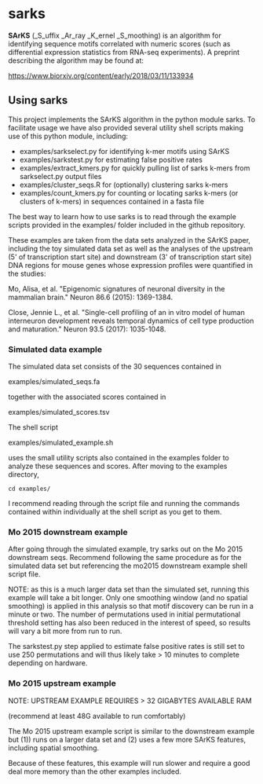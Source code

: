 # sarks

__SArKS__ (_S_uffix _Ar_ray _K_ernel _S_moothing) is an algorithm for
identifying sequence motifs correlated with numeric scores (such as
differential expression statistics from RNA-seq experiments). A
preprint describing the algorithm may be found at:

https://www.biorxiv.org/content/early/2018/03/11/133934


## Using sarks

This project implements the SArKS algorithm in the python module
sarks. To facilitate usage we have also provided several utility
shell scripts making use of this python module, including:

- examples/sarkselect.py for identifying k-mer motifs using SArKS
- examples/sarkstest.py for estimating false positive rates
- examples/extract_kmers.py for quickly pulling list of sarks k-mers
  from sarkselect.py output files
- examples/cluster_seqs.R for (optionally) clustering sarks k-mers
- examples/count_kmers.py for counting or locating sarks k-mers
  (or clusters of k-mers) in sequences contained in a fasta file

The best way to learn how to use sarks is to read through the example
scripts provided in the examples/ folder included in the github
repository.

These examples are taken from the data sets analyzed in the SArKS
paper, including the toy simulated data set as well as the analyses of
the upstream (5' of transcription start site) and downstream (3' of
transcription start site) DNA regions for mouse genes whose expression
profiles were quantified in the studies:

Mo, Alisa, et al. "Epigenomic signatures of neuronal diversity in the
mammalian brain." Neuron 86.6 (2015): 1369-1384.

Close, Jennie L., et al. "Single-cell profiling of an in vitro model
of human interneuron development reveals temporal dynamics of cell
type production and maturation." Neuron 93.5 (2017): 1035-1048.


### Simulated data example

The simulated data set consists of the 30 sequences contained in

examples/simulated_seqs.fa

together with the associated scores contained in

examples/simulated_scores.tsv

The shell script

examples/simulated_example.sh

uses the small utility scripts also contained in the examples folder
to analyze these sequences and scores. After moving to the examples
directory,
```
cd examples/
```
I recommend reading through the script file and running the commands
contained within individually at the shell script as you get to them.


### Mo 2015 downstream example

After going through the simulated example, try sarks out on the Mo
2015 downstream seqs. Recommend following the same procedure as for
the simulated data set but referencing the mo2015 downstream example
shell script file.

NOTE: as this is a much larger data set than the simulated set,
running this example will take a bit longer. Only one smoothing window
(and no spatial smoothing) is applied in this analysis so that motif
discovery can be run in a minute or two. The number of permutations
used in initial permutational threshold setting has also been reduced
in the interest of speed, so results will vary a bit more from run to
run.

The sarkstest.py step applied to estimate false positive rates is
still set to use 250 permutations and will thus likely take > 10
minutes to complete depending on hardware.


### Mo 2015 upstream example

NOTE: UPSTREAM EXAMPLE REQUIRES > 32 GIGABYTES AVAILABLE RAM

(recommend at least 48G available to run comfortably)

The Mo 2015 upstream example script is similar to the downstream
example but (1)) runs on a larger data set and (2) uses a few more
SArKS features, including spatial smoothing.

Because of these features, this example will run slower and require
a good deal more memory than the other examples included.

